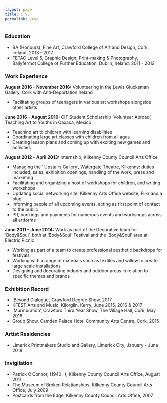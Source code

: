 ```yaml
---
layout: page
title: C.V.
permalink: /cv/
---
```


### Education
* BA (Honours), Fine Art, Crawford College of Art and Design, Cork, Ireland, 2013 - 2017
* FETAC Level 5, Graphic Design, Print-making & Photography, Ballyfermot College of Further Education, Dublin, Ireland, 2011 - 2012

### Work Experience

**August 2016 – November 2016:** Volunteering in the Lewis Glucksman Gallery, Cork with Anti-Deportation Ireland
* Facilitating groups of teenagers in various art workshops alongside other artists

**June 2016 – August 2016:** CIT Student Scholarship ‘Volunteer Abroad’, Teaching Art to Youths in Oaxaca, Mexico
* Teaching art to children with learning disabilities
* Coordinating large art classes with children from all ages
* Creating lesson plans and coming up with exciting new games and activities

**August 2012 – April 2013:** Internship, Kilkenny County Council Arts Office
* Managing the ‘ Upstairs Gallery’, Watergate Theatre, Kilkenny: duties included; sales, exhibition openings, handling of the work, press and marketing
* Facilitating and organizing a host of workshops for children, and writing workshops
* Updating social networking site; Kilkenny Arts Office website, Flikr and a blog
* Informing people of all upcoming events, acting as first point of contact to the public
* PR, bookings and payments for numerous events and workshops across all artforms

**June 2011 – June 2014:** Work as part of the Decorative team for ‘Body&Soul’, both at ‘Body&Soul’ Festival and the ‘Body&Soul’ area at Electric Picnic
* Working as part of a team to create professional aesthetic backdrops for festivals
* Working with a range of materials such as textiles and willow to create large scale installations
* Designing and decorating indoors and outdoor areas in relation to specific themes and brands

### Exhibition Record

* ‘Beyond Dialogue’, Crawford Degree Show, 2017
* KFEST Arts and Music, Kilorglin, Kerry, June 2015, 2016 & 2017
* ‘Murmuration’, Crawford Third Year Show, The Village Hall, Cork, May 2016
* Group Show, Camden Palace Hotel Community Arts Centre, Cork, 2015

### Artist Residencies 

* Limerick Printmakers Studio and Gallery, Limerick City, January - June 2018

### Invigilation

* Patrick O’Connor, (1940- ), Kilkenny County Council Arts Office, August 2011
* The Museum of Broken Relationships, Kilkenny County Council Arts Office, July 2009
* Postcards from the Edge, Kilkenny County Council Arts Office, 2007
